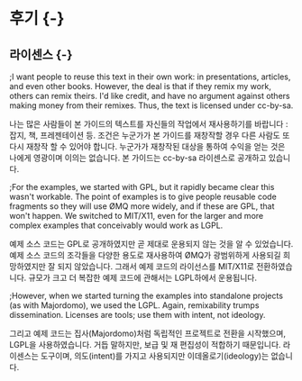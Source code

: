 # 후기 {-}

## 라이센스 {-}
;I want people to reuse this text in their own work: in presentations, articles, and even other books. However, the deal is that if they remix my work, others can remix theirs. I'd like credit, and have no argument against others making money from their remixes. Thus, the text is licensed under cc-by-sa.

나는 많은 사람들이 본 가이드의 텍스트를 자신들의 작업에서 재사용하기를 바랍니다 : 잡지, 책, 프레젠테이션 등. 
조건은 누군가가 본 가이드를 재창작할 경우 다른 사람도 또 다시 재창작 할 수 있어야 합니다. 
누군가가 재창작된 대상을 통하여 수익을 얻는 것은 나에게 영광이며 이의는 없습니다.
본 가이드는 cc-by-sa 라이센스로 공개하고 있습니다.

;For the examples, we started with GPL, but it rapidly became clear this wasn't workable. The point of examples is to give people reusable code fragments so they will use ØMQ more widely, and if these are GPL, that won't happen. We switched to MIT/X11, even for the larger and more complex examples that conceivably would work as LGPL.

예제 소스 코드는 GPL로 공개하였지만 곧 제대로 운용되지 않는 것을 알 수 있었습니다.
예제 소스 코드의 조각들을 다양한 용도로 재사용하여 ØMQ가 광범위하게 사용되길 희망하였지만 잘 되지 않았습니다. 그래서 예제 코드의 라이선스를 MIT/X11로 전환하였습니다.
규모가 크고 더 복잡한 예제 코드에 관해서는 LGPL하에서 운용됩니다.

;However, when we started turning the examples into standalone projects (as with Majordomo), we used the LGPL. Again, remixability trumps dissemination. Licenses are tools; use them with intent, not ideology.

그리고 예제 코드는 집사(Majordomo)처럼 독립적인 프로젝트로 전환을 시작했으며, LGPL을 사용하였습니다. 거듭 말하지만, 보급 및 재 편집성이 적합하기 때문입니다.
라이센스는 도구이며, 의도(intent)를 가지고 사용되지만 이데올로기(ideology)는 없습니다.
